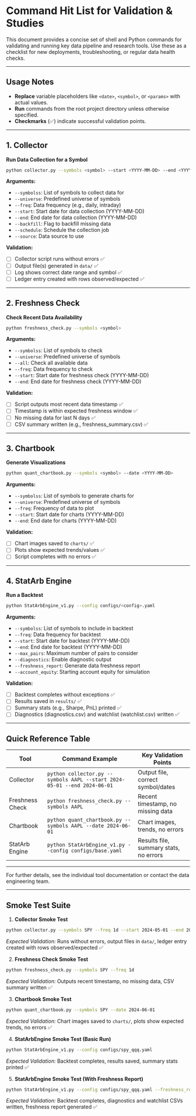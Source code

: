 # Command Hit List for Validation & Studies

This document provides a concise set of shell and Python commands for validating and running key data pipeline and research tools. Use these as a checklist for new deployments, troubleshooting, or regular data health checks.

---

## Usage Notes

- **Replace** variable placeholders like `<date>`, `<symbol>`, or `<params>` with actual values.
- **Run** commands from the root project directory unless otherwise specified.
- **Checkmarks** (✅) indicate successful validation points.

---

## 1. Collector

**Run Data Collection for a Symbol**
```bash
python collector.py --symbols <symbol> --start <YYYY-MM-DD> --end <YYYY-MM-DD>
```
**Arguments:**
- `--symbolss`: List of symbols to collect data for
- `--universe`: Predefined universe of symbols
- `--freq`: Data frequency (e.g., daily, intraday)
- `--start`: Start date for data collection (YYYY-MM-DD)
- `--end`: End date for data collection (YYYY-MM-DD)
- `--backfill`: Flag to backfill missing data
- `--schedule`: Schedule the collection job
- `--source`: Data source to use

**Validation:**
- [ ] Collector script runs without errors ✅
- [ ] Output file(s) generated in `data/` ✅
- [ ] Log shows correct date range and symbol ✅
- [ ] Ledger entry created with rows observed/expected ✅

---

## 2. Freshness Check

**Check Recent Data Availability**
```bash
python freshness_check.py --symbols <symbol>
```
**Arguments:**
- `--symbolss`: List of symbols to check
- `--universe`: Predefined universe of symbols
- `--all`: Check all available data
- `--freq`: Data frequency to check
- `--start`: Start date for freshness check (YYYY-MM-DD)
- `--end`: End date for freshness check (YYYY-MM-DD)

**Validation:**
- [ ] Script outputs most recent data timestamp ✅
- [ ] Timestamp is within expected freshness window ✅
- [ ] No missing data for last N days ✅
- [ ] CSV summary written (e.g., freshness_summary.csv) ✅

---

## 3. Chartbook

**Generate Visualizations**
```bash
python quant_chartbook.py --symbols <symbol> --date <YYYY-MM-DD>
```
**Arguments:**
- `--symbolss`: List of symbols to generate charts for
- `--universe`: Predefined universe of symbols
- `--freq`: Frequency of data to plot
- `--start`: Start date for charts (YYYY-MM-DD)
- `--end`: End date for charts (YYYY-MM-DD)

**Validation:**
- [ ] Chart images saved to `charts/` ✅
- [ ] Plots show expected trends/values ✅
- [ ] Script completes with no errors ✅

---

## 4. StatArb Engine

**Run a Backtest**
```bash
python StatArbEngine_v1.py --config configs/<config>.yaml
```
**Arguments:**
- `--symbolss`: List of symbols to include in backtest
- `--freq`: Data frequency for backtest
- `--start`: Start date for backtest (YYYY-MM-DD)
- `--end`: End date for backtest (YYYY-MM-DD)
- `--max_pairs`: Maximum number of pairs to consider
- `--diagnostics`: Enable diagnostic output
- `--freshness_report`: Generate data freshness report
- `--account_equity`: Starting account equity for simulation

**Validation:**
- [ ] Backtest completes without exceptions ✅
- [ ] Results saved in `results/` ✅
- [ ] Summary stats (e.g., Sharpe, PnL) printed ✅
- [ ] Diagnostics (diagnostics.csv) and watchlist (watchlist.csv) written ✅

---

## Quick Reference Table

| Tool            | Command Example                                             | Key Validation Points                  |
|-----------------|------------------------------------------------------------|----------------------------------------|
| Collector       | `python collector.py --symbols AAPL --start 2024-05-01 --end 2024-06-01` | Output file, correct symbol/dates      |
| Freshness Check | `python freshness_check.py --symbols AAPL`                  | Recent timestamp, no missing data      |
| Chartbook       | `python quant_chartbook.py --symbols AAPL --date 2024-06-01`| Chart images, trends, no errors        |
| StatArb Engine  | `python StatArbEngine_v1.py --config configs/base.yaml`    | Results file, summary stats, no errors |

---

For further details, see the individual tool documentation or contact the data engineering team.

---

## Smoke Test Suite

1. **Collector Smoke Test**
```bash
python collector.py --symbols SPY --freq 1d --start 2024-05-01 --end 2024-06-01
```
*Expected Validation:* Runs without errors, output files in `data/`, ledger entry created with rows observed/expected ✅

2. **Freshness Check Smoke Test**
```bash
python freshness_check.py --symbols SPY --freq 1d
```
*Expected Validation:* Outputs recent timestamp, no missing data, CSV summary written ✅

3. **Chartbook Smoke Test**
```bash
python quant_chartbook.py --symbols SPY --date 2024-06-01
```
*Expected Validation:* Chart images saved to `charts/`, plots show expected trends, no errors ✅

4. **StatArbEngine Smoke Test (Basic Run)**
```bash
python StatArbEngine_v1.py --config configs/spy_qqq.yaml
```
*Expected Validation:* Backtest completes, results saved, summary stats printed ✅

5. **StatArbEngine Smoke Test (With Freshness Report)**
```bash
python StatArbEngine_v1.py --config configs/spy_qqq.yaml --freshness_report
```
*Expected Validation:* Backtest completes, diagnostics and watchlist CSVs written, freshness report generated ✅